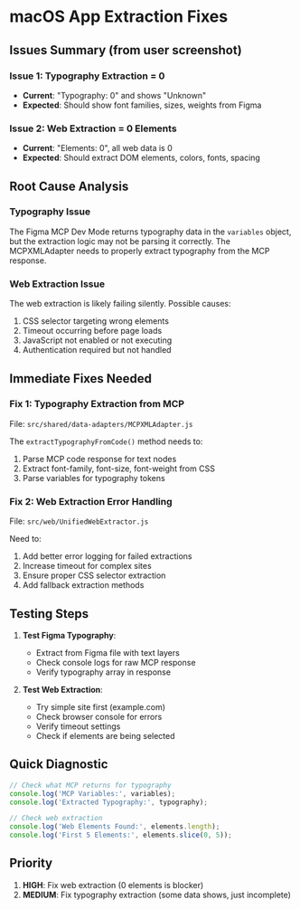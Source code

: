 # macOS App Extraction Fixes

## Issues Summary (from user screenshot)

### Issue 1: Typography Extraction = 0
- **Current**: "Typography: 0" and shows "Unknown"
- **Expected**: Should show font families, sizes, weights from Figma

### Issue 2: Web Extraction = 0 Elements  
- **Current**: "Elements: 0", all web data is 0
- **Expected**: Should extract DOM elements, colors, fonts, spacing

## Root Cause Analysis

### Typography Issue
The Figma MCP Dev Mode returns typography data in the `variables` object, but the extraction logic may not be parsing it correctly. The MCPXMLAdapter needs to properly extract typography from the MCP response.

### Web Extraction Issue
The web extraction is likely failing silently. Possible causes:
1. CSS selector targeting wrong elements
2. Timeout occurring before page loads
3. JavaScript not enabled or not executing
4. Authentication required but not handled

## Immediate Fixes Needed

### Fix 1: Typography Extraction from MCP
File: `src/shared/data-adapters/MCPXMLAdapter.js`

The `extractTypographyFromCode()` method needs to:
1. Parse MCP code response for text nodes
2. Extract font-family, font-size, font-weight from CSS
3. Parse variables for typography tokens

### Fix 2: Web Extraction Error Handling
File: `src/web/UnifiedWebExtractor.js`

Need to:
1. Add better error logging for failed extractions
2. Increase timeout for complex sites
3. Ensure proper CSS selector extraction
4. Add fallback extraction methods

## Testing Steps

1. **Test Figma Typography**:
   - Extract from Figma file with text layers
   - Check console logs for raw MCP response
   - Verify typography array in response

2. **Test Web Extraction**:
   - Try simple site first (example.com)
   - Check browser console for errors
   - Verify timeout settings
   - Check if elements are being selected

## Quick Diagnostic

```javascript
// Check what MCP returns for typography
console.log('MCP Variables:', variables);
console.log('Extracted Typography:', typography);

// Check web extraction
console.log('Web Elements Found:', elements.length);
console.log('First 5 Elements:', elements.slice(0, 5));
```

## Priority

1. **HIGH**: Fix web extraction (0 elements is blocker)
2. **MEDIUM**: Fix typography extraction (some data shows, just incomplete)

